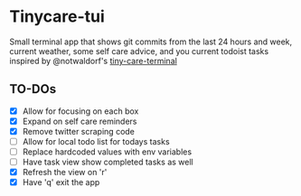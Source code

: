 # Tinycare-tui

Small terminal app that shows git commits from the last 24 hours and week, current weather, some self care advice, and you current todoist tasks
inspired by @notwaldorf's [tiny-care-terminal](https://github.com/notwaldorf/tiny-care-terminal)

## TO-DOs
- [x] Allow for focusing on each box
- [x] Expand on self care reminders
- [x] Remove twitter scraping code
- [ ] Allow for local todo list for todays tasks
- [ ] Replace hardcoded values with env variables
- [ ] Have task view show completed tasks as well
- [x] Refresh the view on 'r'
- [x] Have 'q' exit the app
